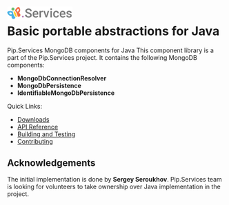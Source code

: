 # <img src="https://github.com/pip-services/pip-services/raw/master/design/Logo.png" alt="Pip.Services Logo" style="max-width:30%"> <br/> Basic portable abstractions for Java

Pip.Services MongoDB components for Java
This component library is a part of the Pip.Services project. It contains the following MongoDB components:

- **MongoDbConnectionResolver** 
- **MongoDbPersistence**
- **IdentifiableMongoDbPersistence**

Quick Links:

* [Downloads](https://github.com/pip-services-java/pip-services-mongodb-java/blob/master/doc/Downloads.md)
* [API Reference](http://htmlpreview.github.io/?https://github.com/pip-services-java/pip-services-mongodb-java/blob/master/doc/api/index.html)
* [Building and Testing](https://github.com/pip-services-java/pip-services-mongodb-java/blob/master/doc/Development.md)
* [Contributing](https://github.com/pip-services-java/pip-services-mongodb-java/blob/master/doc/Development.md/#contrib)

## Acknowledgements

The initial implementation is done by **Sergey Seroukhov**. Pip.Services team is looking for volunteers to 
take ownership over Java implementation in the project.
